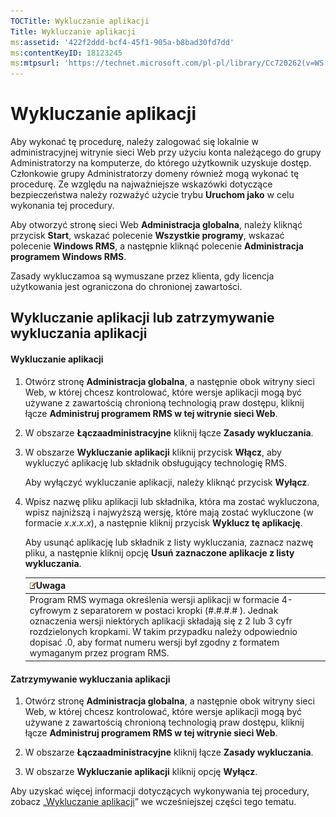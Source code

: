 ```yaml
---
TOCTitle: Wykluczanie aplikacji
Title: Wykluczanie aplikacji
ms:assetid: '422f2ddd-bcf4-45f1-905a-b8bad30fd7dd'
ms:contentKeyID: 18123245
ms:mtpsurl: 'https://technet.microsoft.com/pl-pl/library/Cc720262(v=WS.10)'
---
```


Wykluczanie aplikacji
=====================

Aby wykonać tę procedurę, należy zalogować się lokalnie w administracyjnej witrynie sieci Web przy użyciu konta należącego do grupy Administratorzy na komputerze, do którego użytkownik uzyskuje dostęp. Członkowie grupy Administratorzy domeny również mogą wykonać tę procedurę. Ze względu na najważniejsze wskazówki dotyczące bezpieczeństwa należy rozważyć użycie trybu **Uruchom jako** w celu wykonania tej procedury.

Aby otworzyć stronę sieci Web **Administracja globalna**, należy kliknąć przycisk **Start**, wskazać polecenie **Wszystkie programy**, wskazać polecenie **Windows RMS**, a następnie kliknąć polecenie **Administracja programem Windows RMS**.

Zasady wykluczamoa są wymuszane przez klienta, gdy licencja użytkowania jest ograniczona do chronionej zawartości.

Wykluczanie aplikacji lub zatrzymywanie wykluczania aplikacji
-------------------------------------------------------------

#### Wykluczanie aplikacji

1.  Otwórz stronę **Administracja globalna**, a następnie obok witryny sieci Web, w której chcesz kontrolować, które wersje aplikacji mogą być używane z zawartością chronioną technologią praw dostępu, kliknij łącze **Administruj programem RMS w tej witrynie sieci Web**.

2.  W obszarze **Łączaadministracyjne** kliknij łącze **Zasady wykluczania**.

3.  W obszarze **Wykluczanie aplikacji** kliknij przycisk **Włącz**, aby wykluczyć aplikację lub składnik obsługujący technologię RMS.

    Aby wyłączyć wykluczanie aplikacji, należy kliknąć przycisk **Wyłącz**.

4.  Wpisz nazwę pliku aplikacji lub składnika, która ma zostać wykluczona, wpisz najniższą i najwyższą wersję, które mają zostać wykluczone (w formacie *x*.*x*.*x*.*x*), a następnie kliknij przycisk **Wyklucz tę aplikację**.

    Aby usunąć aplikację lub składnik z listy wykluczania, zaznacz nazwę pliku, a następnie kliknij opcję **Usuń zaznaczone aplikacje z listy wykluczania**.

    | ![](images/Cc720262.note(WS.10).gif)Uwaga                                                                                                                                                                                                                                                                             |
    |----------------------------------------------------------------------------------------------------------------------------------------------------------------------------------------------------------------------------------------------------------------------------------------------------------------------------------------------------|
    | Program RMS wymaga określenia wersji aplikacji w formacie 4-cyfrowym z separatorem w postaci kropki (\#.\#.\#.\# ). Jednak oznaczenia wersji niektórych aplikacji składają się z 2 lub 3 cyfr rozdzielonych kropkami. W takim przypadku należy odpowiednio dopisać .0, aby format numeru wersji był zgodny z formatem wymaganym przez program RMS. |

#### Zatrzymywanie wykluczania aplikacji

1.  Otwórz stronę **Administracja globalna**, a następnie obok witryny sieci Web, w której chcesz kontrolować, które wersje aplikacji mogą być używane z zawartością chronioną technologią praw dostępu, kliknij łącze **Administruj programem RMS w tej witrynie sieci Web**.

2.  W obszarze **Łączaadministracyjne** kliknij łącze **Zasady wykluczania**.

3.  W obszarze **Wykluczanie aplikacji** kliknij opcję **Wyłącz**.

Aby uzyskać więcej informacji dotyczących wykonywania tej procedury, zobacz „[Wykluczanie aplikacji](https://technet.microsoft.com/b68ae4b2-b9ba-44ae-90cb-c88df600ec86)” we wcześniejszej części tego tematu.
